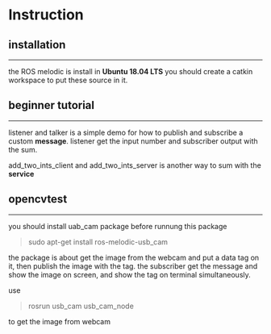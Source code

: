 Instruction
===
## installation
---
the ROS melodic is install in **Ubuntu 18.04 LTS**
you should create a catkin workspace to put these source in it.

## beginner tutorial
---
listener and talker is a simple demo for how to publish and subscribe a custom **message**.
listener get the input number and subscriber output with the sum.

add_two_ints_client and add_two_ints_server is another way to sum with the **service**

## opencvtest
---
 you should install uab_cam package before runnung this package
> sudo apt-get install ros-melodic-usb_cam

the package is about get the image from the webcam and put a data tag on it, then publish the image with the tag.
the subscriber get the message and show the image on screen, and show the tag on terminal simultaneously.

use
> rosrun usb_cam usb_cam_node

to get the image from webcam
